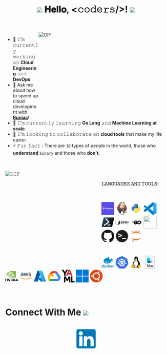 
<h1 align="center">
  <img src="GIF/Earth.gif" width="24px">
  𝐇𝐞𝐥𝐥𝐨, &lt;𝚌𝚘𝚍𝚎𝚛𝚜/&gt;!
  <img src="GIF/Hi.gif" width="40px" />
</h1>

<br/>
<br/>

<img align="right" height="250" width="400" alt="GIF" src="GIF/image.gif"/>

- 🔭 𝙸’𝚖 𝚌𝚞𝚛𝚛𝚎𝚗𝚝𝚕𝚢 𝚠𝚘𝚛𝚔𝚒𝚗𝚐 𝚘𝚗 **Cloud Engineering** 𝚊𝚗𝚍 **DevOps**.
-  💬 Ask me about how to speed up cloud development with **[Runiac](https://github.com/Optum/runiac)**!
- 🌱 𝙸’𝚖 𝚌𝚞𝚛𝚛𝚎𝚗𝚝𝚕𝚢 𝚕𝚎𝚊𝚛𝚗𝚒𝚗𝚐 **Go Lang** 𝚊𝚗𝚍 **Machine Learning at scale**.
- 👯 𝙸’𝚖 𝚕𝚘𝚘𝚔𝚒𝚗𝚐 𝚝𝚘 𝚌𝚘𝚕𝚕𝚊𝚋𝚘𝚛𝚊𝚝𝚎 𝚘𝚗 **cloud tools** that make my life easier.
- ⚡ 𝙵𝚞𝚗 𝚏𝚊𝚌𝚝 : There are `10` types of people in the world, those who **understand** `binary` and those who **don't.**

<br/>
<br/>

<img align="left" height="300" width="300" alt="𝙶𝙸𝙵" src="GIF/github.gif"/>
<br/>

**𝙻𝙰𝙽𝙶𝚄𝙰𝙶𝙴𝚂 𝙰𝙽𝙳 𝚃𝙾𝙾𝙻𝚂:**  

<br/>
<br/>

<a align= "center">
  <code><img height="40" width="40" src="https://raw.githubusercontent.com/github/explore/9d27ca19153a1355b3d6ad5106ade6659ccba113/topics/terraform/terraform.png"></code>
  <code><img height="40" width="40" src="https://raw.githubusercontent.com/github/explore/main/topics/jenkins/jenkins.png"></code>
  <code><img height="40" width="40" src="https://raw.githubusercontent.com/github/explore/80688e429a7d4ef2fca1e82350fe8e3517d3494d/topics/python/python.png"></code>
  <code><img height="40" width="40" src="https://raw.githubusercontent.com/github/explore/main/topics/visual-studio-code/visual-studio-code.png"></code>
  <code><img height="40" width="40" src="https://raw.githubusercontent.com/github/explore/main/topics/powershell/powershell.png"></code>
  <code><img height="40" width="40" src="https://raw.githubusercontent.com/github/explore/main/topics/bash/bash.png"></code>
  <code><img height="40" width="40" src="https://raw.githubusercontent.com/github/explore/main/topics/go/go.png"></code>
  <code><img height="40" width="40" src="https://upload.wikimedia.org/wikipedia/commons/thumb/3/3f/Git_icon.svg/1024px-Git_icon.svg.png"></code>
  <code><img height="40" width="40" src="https://raw.githubusercontent.com/github/explore/main/topics/github/github.png"></code>
  <code><img height="40" width="40" src="https://raw.githubusercontent.com/github/explore/main/topics/terminal/terminal.png"></code>
  <code><img height="40" width="40" src="https://raw.githubusercontent.com/github/explore/80688e429a7d4ef2fca1e82350fe8e3517d3494d/topics/jupyter-notebook/jupyter-notebook.png"></code>
</a>

#

<a align = "center"> 
  <code><img height="40" width="40" src="https://raw.githubusercontent.com/github/explore/main/topics/docker/docker.png"></code>
  <code><img height="40" width="40" src="https://raw.githubusercontent.com/github/explore/main/topics/kubernetes/kubernetes.png"></code>
  <code><img height="40" width="40" src="https://raw.githubusercontent.com/github/explore/main/topics/linux/linux.png"></code>
  <code><img height="40" width="40" src="https://raw.githubusercontent.com/github/explore/main/topics/macos/macos.png"></code>
  <code><img height="40" width="40" src="https://raw.githubusercontent.com/github/explore/main/topics/nvidia/nvidia.png"></code>
  <code><img height="40" width="40" src="https://raw.githubusercontent.com/github/explore/main/topics/aws/aws.png"></code>
  <code><img height="40" width="40" src="https://raw.githubusercontent.com/github/explore/main/topics/azure/azure.png"></code>
  <code><img height="40" width="40" src="https://raw.githubusercontent.com/github/explore/main/topics/google-cloud/google-cloud.png"></code>
  <code><img height="40" width="40" src="https://raw.githubusercontent.com/github/explore/main/topics/yaml/yaml.png"></code>
  <code><img height="40" width="40" src="https://raw.githubusercontent.com/github/explore/main/topics/windows/windows.png"></code>
  <code><img height="40" width="40" src="https://raw.githubusercontent.com/github/explore/80688e429a7d4ef2fca1e82350fe8e3517d3494d/topics/ubuntu/ubuntu.png"></code>
</a>

<br/>
<br/>
<br/>

<h1>
  Connect With Me
  <img src="GIF/Handshake.gif" height="25px">
</h1>

<p align="center">
  <br>
  <a href="https://www.linkedin.com/in/matthewkrouse/" target="_blank">
    <code><img height="60" width="60" src="SVG/linkedin.svg"/></code>
  </a> 
</p>
<br/>

<br/>
<br/> 
